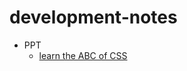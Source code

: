 # development-notes

* PPT
	* [learn the ABC of CSS](https://cycjimmy.https://github.io/development-notes/learningcss/cssconf.html)